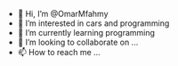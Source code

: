 - 👋 Hi, I’m @OmarMfahmy
- 👀 I’m interested in cars and programming
- 🌱 I’m currently learning programming
- 💞️ I’m looking to collaborate on ...
- 📫 How to reach me ...

<!---
OmarMfahmy/OmarMfahmy is a ✨ special ✨ repository because its `README.md` (this file) appears on your GitHub profile.
You can click the Preview link to take a look at your changes.
--->
